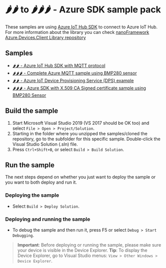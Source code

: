 # 🌶️🌶️ to 🌶️🌶️🌶️ - Azure SDK sample pack

These samples are using [Azure IoT Hub SDK](https://github.com/nanoframework/nanoFramework.Azure.Devices) to connect to Azure IoT Hub. For more information about the library you can check [nanoFramework Azure.Devices.Client Library repository](https://github.com/nanoframework/nanoFramework.Azure.Devices)

## Samples

- [🌶️🌶️ -  Azure IoT Hub SDK with MQTT protocol](AzureSDK)
- [🌶️🌶️🌶️ -  Complete Azure MQTT sample using BMP280 sensor](AzureSDKSleepBMP280)
- [🌶️🌶️ -  Azure IoT Device Provisioning Service (DPS) example](DpsSampleApp)
- [🌶️🌶️🌶️ -  Azure SDK with X.509 CA Signed certificate sample using BMP280 Sensor](AzureSDKSensorCertificate)

## Build the sample

1. Start Microsoft Visual Studio 2019 (VS 2017 should be OK too) and select `File > Open > Project/Solution`.
1. Starting in the folder where you unzipped the samples/cloned the repository, go to the subfolder for this specific sample. Double-click the Visual Studio Solution (.sln) file.
1. Press `Ctrl+Shift+B`, or select `Build > Build Solution`.

## Run the sample

The next steps depend on whether you just want to deploy the sample or you want to both deploy and run it.

### Deploying the sample

- Select `Build > Deploy Solution`.

### Deploying and running the sample

- To debug the sample and then run it, press F5 or select `Debug > Start Debugging`.

> **Important**: Before deploying or running the sample, please make sure your device is visible in the Device Explorer.
> **Tip**: To display the Device Explorer, go to Visual Studio menus: `View > Other Windows > Device Explorer`.
